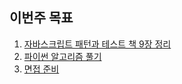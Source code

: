 ## 이번주 목표

1. [자바스크립트 패턴과 테스트 책 9장 정리](https://github.com/sunivers/javascript-pattern-test/blob/master/2%EB%B6%80_%ED%8C%A8%ED%84%B4%EC%9D%84_%EC%9D%91%EC%9A%A9%ED%95%9C_%EC%BD%94%EB%93%9C_%ED%85%8C%EC%8A%A4%ED%8C%85/09_%EC%8B%B1%EA%B8%80%ED%86%A4_%ED%8C%A8%ED%84%B4.md)
2. [파이썬 알고리즘 풀기](https://github.com/sunivers/Study__Algorithm/commit/e68828190e7bce1640c6495bbdb95d0875841458)
3. [면접 준비](https://user-images.githubusercontent.com/26291081/107145497-45599e00-6985-11eb-9669-e48c041da0fc.png)